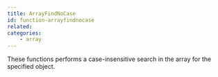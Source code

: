 ```yaml
---
title: ArrayFindNoCase
id: function-arrayfindnocase
related:
categories:
    - array
---
```


These functions performs a case-insensitive search in the array for the specified object.